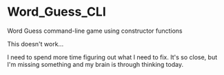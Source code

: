 # Word_Guess_CLI
Word Guess command-line game using constructor functions

This doesn't work...

I need to spend more time figuring out what I need to fix. It's so close, but I'm missing something and my brain is through thinking today.
